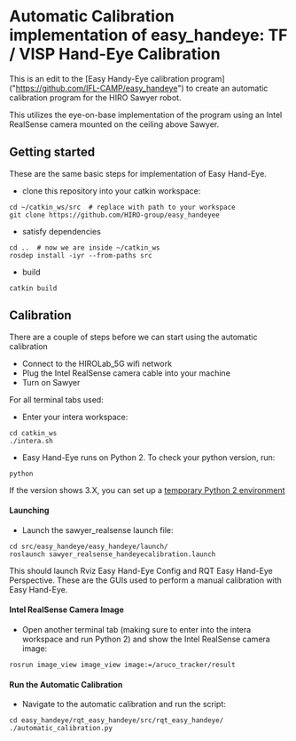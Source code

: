 

Automatic Calibration implementation of easy_handeye: TF / VISP Hand-Eye Calibration
============================================ 

This is an edit to the [Easy Handy-Eye calibration program] ("https://github.com/IFL-CAMP/easy_handeye") to create an automatic calibration program for the HIRO Sawyer robot. 

This utilizes the eye-on-base implementation of the program using an Intel RealSense camera mounted on the ceiling above Sawyer.


## Getting started
These are the same basic steps for implementation of Easy Hand-Eye.

- clone this repository into your catkin workspace:
```
cd ~/catkin_ws/src  # replace with path to your workspace
git clone https://github.com/HIRO-group/easy_handeyee
```

- satisfy dependencies
```
cd ..  # now we are inside ~/catkin_ws
rosdep install -iyr --from-paths src
```

- build
```
catkin build
```

## Calibration

There are a couple of steps before we can start using the automatic calibration
* Connect to the HIROLab_5G wifi network
* Plug the Intel RealSense camera cable into your machine
* Turn on Sawyer

For all terminal tabs used:
* Enter your intera workspace:
```
cd catkin_ws
./intera.sh
```
* Easy Hand-Eye runs on Python 2. To check your python version, run:
```
python
```
 If the version shows 3.X, you can set up a [temporary Python 2 environment](https://stackoverflow.com/questions/7237415/python-2-instead-of-python-3-as-the-temporary-default-python)
 
 
#### Launching 
* Launch the sawyer_realsense launch file:
```
cd src/easy_handeye/easy_handeye/launch/
roslaunch sawyer_realsense_handeyecalibration.launch 
```
This should launch Rviz Easy Hand-Eye Config and RQT Easy Hand-Eye Perspective. These are the GUIs used to perform a manual calibration with Easy Hand-Eye.

#### Intel RealSense Camera Image
* Open another terminal tab (making sure to enter into the intera workspace and run Python 2) and show the Intel RealSense camera image:
```
rosrun image_view image_view image:=/aruco_tracker/result 
```
#### Run the Automatic Calibration
* Navigate to the automatic calibration and run the script:
```
cd easy_handeye/rqt_easy_handeye/src/rqt_easy_handeye/
./automatic_calibration.py 
```
